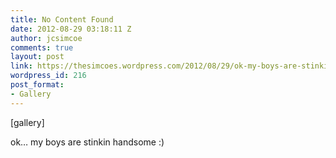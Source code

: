 ```yaml
---
title: No Content Found
date: 2012-08-29 03:18:11 Z
author: jcsimcoe
comments: true
layout: post
link: https://thesimcoes.wordpress.com/2012/08/29/ok-my-boys-are-stinkin-handsome/
wordpress_id: 216
post_format:
- Gallery
---
```


[gallery]


ok… my boys are stinkin handsome :)

